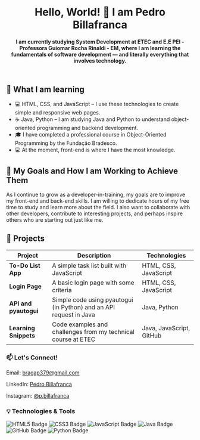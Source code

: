 <!DOCTYPE html>
<html lang="en">
<head>
  <meta charset="UTF-8">
  <meta name="viewport" content="width=device-width, initial-scale=1.0">
</head>
<body>

<header>
  <h1>Hello, World! 👋 I am Pedro Billafranca</h1>
  <h4>I am currently studying System Development at ETEC and E.E PEI - Professora Guiomar Rocha Rinaldi - EM, where I am learning the fundamentals of software development — and literally everything that involves technology.</h4>
</header>

<section>
  <h2>🧠 What I am learning</h2>
  <ul>
    <li>💻 HTML, CSS, and JavaScript – I use these technologies to create simple and responsive web pages.</li>
    <li>☕ Java, Python – I am studying Java and Python to understand object-oriented programming and backend development.</li>
    <li>🎓 I have completed a professional course in Object-Oriented Programming by the Fundação Bradesco.</li>
    <li>💻 At the moment, front-end is where I have the most knowledge.</li>
  </ul>
</section>

<section>
  <h2>🚀 My Goals and How I am Working to Achieve Them</h2>
  <p>As I continue to grow as a developer-in-training, my goals are to improve my front-end and back-end skills. I am willing to dedicate hours of my free time to study and learn more about the field. I also want to collaborate with other developers, contribute to interesting projects, and perhaps inspire others who are starting out just like me.</p>
</section>

<section class="projects">
  <h2>📁 Projects</h2>
  <table>
    <thead>
      <tr>
        <th>Project</th>
        <th>Description</th>
        <th>Technologies</th>
      </tr>
    </thead>
    <tbody>
      <tr>
        <td><strong>To-Do List App</strong></td>
        <td>A simple task list built with JavaScript</td>
        <td>HTML, CSS, JavaScript</td>
      </tr>
      <tr>
        <td><strong>Login Page</strong></td>
        <td>A basic login page with some criteria</td>
        <td>HTML, CSS, JavaScript</td>
      </tr>
      <tr>
        <td><strong>API and pyautogui</strong></td>
        <td>Simple code using pyautogui (in Python) and an API request in Java</td>
        <td>Java, Python</td>
      </tr>
      <tr>
        <td><strong>Learning Snippets</strong></td>
        <td>Code examples and challenges from my technical course at ETEC</td>
        <td>Java, JavaScript, GitHub</td>
      </tr>
    </tbody>
  </table>
</section>

<section>
  <h3>📫 Let's Connect!</h3>
  <div class="contact-info">
    <p>Email: <a href="mailto:bragap379@gmail.com">bragap379@gmail.com</a></p>
    <p>LinkedIn: <a href="https://www.linkedin.com/in/pedro-billafranca" target="_blank">Pedro Billafranca</a></p>
    <p>Instagram: <a href="https://instagram.com/p.billafranca" target="_blank">@p.billafranca</a></p>
  </div>
</section>

<section class="technologies">
  <h3>💡 Technologies & Tools</h3>
  <div>
    <img src="https://img.shields.io/badge/HTML5-E34F26?style=flat&logo=html5&logoColor=white" alt="HTML5 Badge">
    <img src="https://img.shields.io/badge/CSS3-1572B6?style=flat&logo=css3&logoColor=white" alt="CSS3 Badge">
    <img src="https://img.shields.io/badge/JavaScript-F7DF1E?style=flat&logo=javascript&logoColor=black" alt="JavaScript Badge">
    <img src="https://img.shields.io/badge/Java-007396?style=flat&logo=java&logoColor=white" alt="Java Badge">
    <img src="https://img.shields.io/badge/GitHub-181717?style=flat&logo=github&logoColor=white" alt="GitHub Badge">
    <img src="https://img.shields.io/badge/Python-3776AB?style=flat&logo=python&logoColor=white" alt="Python Badge">
  </div>
</section>

</body>
</html>
